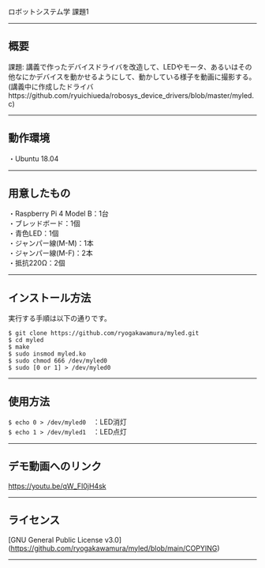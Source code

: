 ロボットシステム学 課題1

---

## 概要 
  
  課題: 講義で作ったデバイスドライバを改造して、LEDやモータ、あるいはその他なにかデバイスを動かせるようにして、動かしている様子を動画に撮影する。
  (講義中に作成したドライバhttps://github.com/ryuichiueda/robosys_device_drivers/blob/master/myled.c)
  
---

## 動作環境
  
・Ubuntu 18.04  
  
---

## 用意したもの
  
  ・Raspberry Pi 4 Model B：1台  
  ・ブレッドボード：1個  
  ・青色LED：1個  
  ・ジャンパー線(M-M)：1本  
  ・ジャンパー線(M-F)：2本  
  ・抵抗220Ω：2個  
  
---

## インストール方法
  
  実行する手順は以下の通りです。  
  
  `$ git clone https://github.com/ryogakawamura/myled.git  `  
  `$ cd myled  `  
  `$ make  `  
  `$ sudo insmod myled.ko `  
  `$ sudo chmod 666 /dev/myled0  `  
  `$ sudo [0 or 1] > /dev/myled0  `  
  
---

## 使用方法

  `$ echo 0 > /dev/myled0  `：LED消灯  
  `$ echo 1 > /dev/myled1  `：LED点灯  
  
---

## デモ動画へのリンク
  
  https://youtu.be/qW_FI0jH4sk
  
---

## ライセンス
  
  [GNU General Public License v3.0]
  (https://github.com/ryogakawamura/myled/blob/main/COPYING)

---
